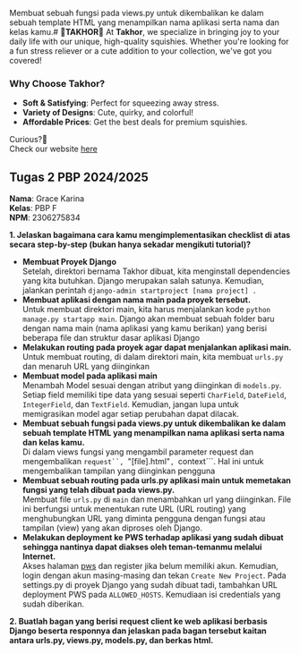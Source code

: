Membuat sebuah fungsi pada views.py untuk dikembalikan ke dalam sebuah template HTML yang menampilkan nama aplikasi serta nama dan kelas kamu.# **🚀TAKHOR🚀**
At **Takhor**, we specialize in bringing joy to your daily life with our unique, high-quality squishies. Whether you're looking for a fun stress reliever or a cute addition to your collection, we've got you covered!

### Why Choose Takhor?
- **Soft & Satisfying**: Perfect for squeezing away stress.
- **Variety of Designs**: Cute, quirky, and colorful!
- **Affordable Prices**: Get the best deals for premium squishies.

Curious?🤔 <br />
Check our website [here](www.google.com) <br />

## **Tugas 2 PBP 2024/2025** 

**Nama**: Grace Karina <br />
**Kelas**: PBP F       <br />
**NPM**: 2306275834

**1. Jelaskan bagaimana cara kamu mengimplementasikan checklist di atas secara step-by-step (bukan hanya sekadar mengikuti tutorial)?**

* **Membuat Proyek Django** <br />
  Setelah, direktori bernama Takhor dibuat, kita menginstall dependencies yang kita butuhkan. Django merupakan salah satunya.
  Kemudian, jalankan perintah ```django-admin startproject [nama project] .```
* **Membuat aplikasi dengan nama main pada proyek tersebut.** <br />
  Untuk membuat direktori main, kita harus menjalankan kode ```python manage.py startapp main```. Django akan membuat sebuah folder baru dengan nama main (nama aplikasi yang kamu berikan)
  yang berisi beberapa file dan struktur dasar aplikasi Django
* **Melakukan routing pada proyek agar dapat menjalankan aplikasi main.** <br />
  Untuk membuat routing, di dalam direktori main, kita membuat ```urls.py``` dan menaruh URL yang diinginkan
* **Membuat model pada aplikasi main** <br />
  Menambah Model sesuai dengan atribut yang diinginkan di ```models.py```. Setiap field memiliki tipe data yang sesuai seperti ```CharField```, ```DateField```, ```IntegerField```, dan ```TextField```.
  Kemudian, jangan lupa untuk memigrasikan model agar setiap perubahan dapat dilacak.
* **Membuat sebuah fungsi pada views.py untuk dikembalikan ke dalam sebuah template HTML yang menampilkan nama aplikasi serta nama dan kelas kamu.** <br />
  Di dalam views fungsi yang mengambil parameter request dan mengembalikan ```request``, ```"[file].html"```, ```context```. Hal ini untuk mengembalikan tampilan yang diinginkan pengguna
* **Membuat sebuah routing pada urls.py aplikasi main untuk memetakan fungsi yang telah dibuat pada views.py.** <br />
  Membuat file ```urls.py``` di  ```main``` dan menambahkan url yang diinginkan. File ini berfungsi untuk menentukan rute URL (URL routing) yang menghubungkan URL yang diminta pengguna dengan fungsi atau tampilan (view) yang akan diproses oleh Django.
* **Melakukan deployment ke PWS terhadap aplikasi yang sudah dibuat sehingga nantinya dapat diakses oleh teman-temanmu melalui Internet.** <br />
  Akses halaman [pws](https://pbp.cs.ui.ac.id.) dan register jika belum memiliki akun. Kemudian, login dengan akun masing-masing dan tekan ```Create New Project```.
  Pada settings.py di proyek Django yang sudah dibuat tadi, tambahkan URL deployment PWS pada ```ALLOWED_HOSTS```. Kemudiaan isi credentials yang sudah diberikan.

**2. Buatlah bagan yang berisi request client ke web aplikasi berbasis Django beserta responnya dan jelaskan pada bagan tersebut kaitan antara urls.py, views.py, models.py, dan berkas html.**




  




